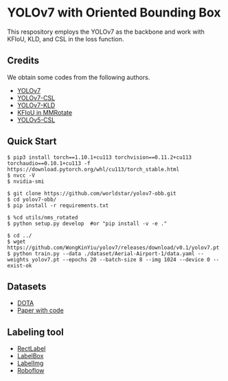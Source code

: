 # YOLOv7 with Oriented Bounding Box
This respository employs the YOLOv7 as the backbone and work with KFIoU, KLD, and CSL in the loss function.

## Credits
We obtain some codes from the following authors.

* <a href='https://github.com/WongKinYiu/yolov7'>YOLOv7</a>
* <a href='https://github.com/SSTato/YOLOv7_obb'>YOLOv7-CSL</a>
* <a href='https://github.com/lx-cly/YOLOv7_OBB'>YOLOv7-KLD</a>
* <a href='https://github.com/open-mmlab/mmrotate/blob/6519a3654e17b707c15d4aa2c5db1257587ea4c0/mmrotate/models/losses/kf_iou_loss.py'>KFIoU in MMRotate</a>
* <a href='https://github.com/hukaixuan19970627/yolov5_obb'>YOLOv5-CSL</a>

## Quick Start

```
$ pip3 install torch==1.10.1+cu113 torchvision==0.11.2+cu113 torchaudio==0.10.1+cu113 -f https://download.pytorch.org/whl/cu113/torch_stable.html
$ nvcc -V
$ nvidia-smi

$ git clone https://github.com/worldstar/yolov7-obb.git
$ cd yolov7-obb/
$ pip install -r requirements.txt

$ %cd utils/nms_rotated
$ python setup.py develop  #or "pip install -v -e ."

$ cd ../
$ wget https://github.com/WongKinYiu/yolov7/releases/download/v0.1/yolov7.pt
$ python train.py --data ./dataset/Aerial-Airport-1/data.yaml --weights yolov7.pt --epochs 20 --batch-size 8 --img 1024 --device 0 --exist-ok
```

## Datasets
* <a href='https://captain-whu.github.io/DOTA/dataset.html'>DOTA</a>
* <a href='https://paperswithcode.com/dataset/dota'>Paper with code</a>

## Labeling tool
* <a href='https://rectlabel.com/'>RectLabel</a>
* <a href='https://labelbox.com/'>LabelBox</a>
* <a href='https://github.com/heartexlabs/labelImg'>LabelImg</a>
* <a href='https://public.roboflow.com/object-detection'>Roboflow</a>
